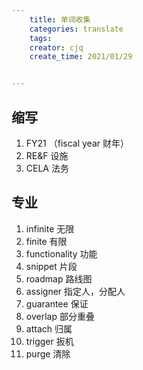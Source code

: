 ```yaml
---
    title: 单词收集
    categories: translate
    tags:
    creator: cjq
    create_time: 2021/01/29


---
```


## 缩写

1. FY21 （fiscal year 财年）
2. RE&F 设施
3. CELA 法务



## 专业

1. infinite 无限
2. finite 有限
3. functionality 功能
4. snippet 片段
5. roadmap 路线图
6. assigner 指定人，分配人
7. guarantee 保证
8. overlap 部分重叠
9. attach 归属
10. trigger 扳机
11. purge 清除



